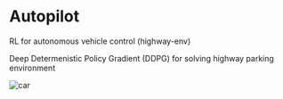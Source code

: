 # Autopilot
RL for autonomous vehicle control (highway-env)

Deep Determenistic Policy Gradient (DDPG) for solving highway parking environment

![car]("car.png")

